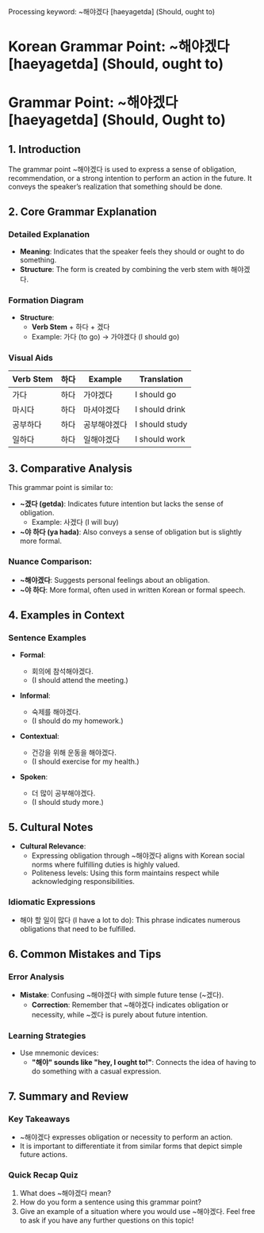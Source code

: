 Processing keyword: ~해야겠다 [haeyagetda] (Should, ought to)
# Korean Grammar Point: ~해야겠다 [haeyagetda] (Should, ought to)
# Grammar Point: ~해야겠다 [haeyagetda] (Should, Ought to)
## 1. Introduction
The grammar point ~해야겠다 is used to express a sense of obligation, recommendation, or a strong intention to perform an action in the future. It conveys the speaker’s realization that something should be done.
## 2. Core Grammar Explanation
### Detailed Explanation
- **Meaning**: Indicates that the speaker feels they should or ought to do something.
- **Structure**: The form is created by combining the verb stem with 해야겠다.
### Formation Diagram
- **Structure**: 
  - **Verb Stem** + 하다 + 겠다
  - Example: 가다 (to go) → 가야겠다 (I should go)
### Visual Aids
| Verb Stem  | 하다  | Example         | Translation                              |
|------------|-------|-----------------|------------------------------------------|
| 가다       | 하다  | 가야겠다        | I should go                              |
| 마시다     | 하다  | 마셔야겠다      | I should drink                           |
| 공부하다   | 하다  | 공부해야겠다    | I should study                           |
| 일하다     | 하다  | 일해야겠다      | I should work                            |
## 3. Comparative Analysis
This grammar point is similar to:
- **~겠다 (getda)**: Indicates future intention but lacks the sense of obligation. 
  - Example: 사겠다 (I will buy)
- **~야 하다 (ya hada)**: Also conveys a sense of obligation but is slightly more formal.
  
### Nuance Comparison:
- **~해야겠다**: Suggests personal feelings about an obligation.
- **~야 하다**: More formal, often used in written Korean or formal speech.
## 4. Examples in Context
### Sentence Examples
- **Formal**: 
  - 회의에 참석해야겠다. 
  - (I should attend the meeting.)
  
- **Informal**: 
  - 숙제를 해야겠다. 
  - (I should do my homework.)
  
- **Contextual**:
  - 건강을 위해 운동을 해야겠다. 
  - (I should exercise for my health.)
  
- **Spoken**:
  - 더 많이 공부해야겠다. 
  - (I should study more.)
## 5. Cultural Notes
- **Cultural Relevance**: 
  - Expressing obligation through ~해야겠다 aligns with Korean social norms where fulfilling duties is highly valued.
  - Politeness levels: Using this form maintains respect while acknowledging responsibilities.
### Idiomatic Expressions
- 해야 할 일이 많다 (I have a lot to do): This phrase indicates numerous obligations that need to be fulfilled.
## 6. Common Mistakes and Tips
### Error Analysis
- **Mistake**: Confusing ~해야겠다 with simple future tense (~겠다).
  - **Correction**: Remember that ~해야겠다 indicates obligation or necessity, while ~겠다 is purely about future intention.
### Learning Strategies
- Use mnemonic devices:
  - **"해야" sounds like "hey, I ought to!"**: Connects the idea of having to do something with a casual expression.
## 7. Summary and Review
### Key Takeaways
- ~해야겠다 expresses obligation or necessity to perform an action.
- It is important to differentiate it from similar forms that depict simple future actions.
### Quick Recap Quiz
1. What does ~해야겠다 mean?
2. How do you form a sentence using this grammar point?
3. Give an example of a situation where you would use ~해야겠다.
Feel free to ask if you have any further questions on this topic!
